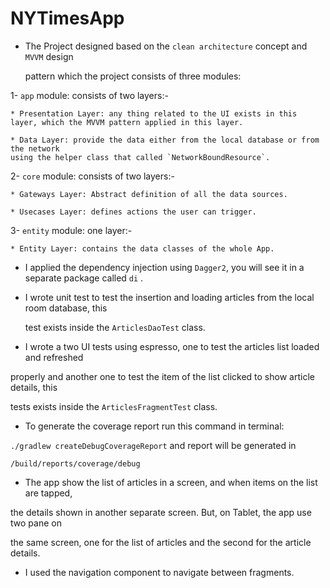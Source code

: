 NYTimesApp 
==========

* The Project designed based on the `clean architecture` concept and `MVVM` design
  
  pattern which the project consists of three modules:

1- `app` module: consists of two layers:-

    * Presentation Layer: any thing related to the UI exists in this
    layer, which the MVVM pattern applied in this layer.
           
    * Data Layer: provide the data either from the local database or from the network 
    using the helper class that called `NetworkBoundResource`.
       
2- `core` module: consists of two layers:-

    * Gateways Layer: Abstract definition of all the data sources.
        
    * Usecases Layer: defines actions the user can trigger.
    
3- `entity` module: one layer:-

    * Entity Layer: contains the data classes of the whole App.


* I applied the dependency injection using `Dagger2`, you will see it in a separate package called `di` .

* I wrote unit test to test the insertion and loading articles from the local room database, this 

  test exists inside the `ArticlesDaoTest` class.

* I wrote a two UI tests using espresso, one to test the articles list loaded and refreshed 

 properly and another one to test the item of the list clicked to show article details, this 
 
 tests exists inside the `ArticlesFragmentTest` class.

* To generate the coverage report run this command in terminal:

 `./gradlew createDebugCoverageReport` and report will be generated in 
 
 `/build/reports/coverage/debug`

* The app show the list of articles in a screen, and when items on the list are tapped,

 the details shown in another separate screen. But, on Tablet, the app use two pane on 

 the same screen, one for the list of articles and the second for the article details.

* I used the navigation component to navigate between fragments.